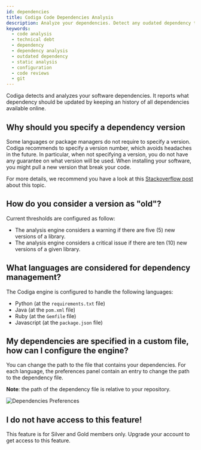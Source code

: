 ```yaml
---
id: dependencies
title: Codiga Code Dependencies Analysis
description: Analyze your dependencies. Detect any oudated dependency that might be unsafe or insecure and get notification to upgrade them.
keywords:
  - code analysis
  - technical debt
  - dependency
  - dependency analysis
  - outdated dependency
  - static analysis
  - configuration
  - code reviews
  - git
---
```


Codiga detects and analyzes your software dependencies. It reports
what dependency should be updated by keeping an history of all dependencies
available online.

## Why should you specify a dependency version

Some languages or package managers do not require to specify a version.
Codiga recommends to specify a version number, which avoids headaches
in the future. In particular, when not specifying a version, you do not
have any guarantee on what version will be used. When installing your software,
you might pull a new version that break your code.

For more details, we recommend you have a look at this
[Stackoverflow post](https://stackoverflow.com/questions/55052434/does-python-requirements-file-have-to-specify-version)
about this topic.

## How do you consider a version as "old"?

Current thresholds are configured as follow:

- The analysis engine considers a warning if there are five (5) new versions
  of a library.
- The analysis engine considers a critical issue if there are ten (10) new
  versions of a given library.

## What languages are considered for dependency management?

The Codiga engine is configured to handle the following languages:

- Python (at the `requirements.txt` file)
- Java (at the `pom.xml` file)
- Ruby (at the `Gemfile` file)
- Javascript (at the `package.json` file)

## My dependencies are specified in a custom file, how can I configure the engine?

You can change the path to the file that contains your dependencies.
For each language, the preferences panel contain an entry to change the path
to the dependency file.

**Note**: the path of the dependency file is relative to your repository.

![Dependencies Preferences](/img/dependencies-preferences.png)

## I do not have access to this feature!

This feature is for Silver and Gold members only. Upgrade your account to get access
to this feature.
